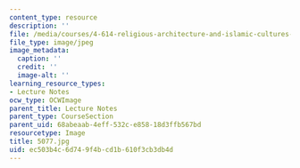 ```yaml
---
content_type: resource
description: ''
file: /media/courses/4-614-religious-architecture-and-islamic-cultures-fall-2002/ec503b4c6d749f4bcd1b610f3cb3db4d_5077.jpg
file_type: image/jpeg
image_metadata:
  caption: ''
  credit: ''
  image-alt: ''
learning_resource_types:
- Lecture Notes
ocw_type: OCWImage
parent_title: Lecture Notes
parent_type: CourseSection
parent_uid: 68abeaab-4eff-532c-e858-18d3ffb567bd
resourcetype: Image
title: 5077.jpg
uid: ec503b4c-6d74-9f4b-cd1b-610f3cb3db4d
---
```

